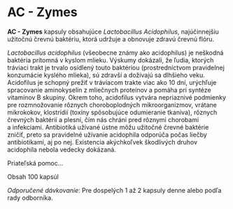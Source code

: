 AC - Zymes
==========

**AC - Zymes** kapsuly obsahujúce *Lactobacillus Acidophilus*, najúčinnejšiu
užitočnú črevnú baktériu, ktorá udržuje a obnovuje zdravú črevnú flóru.

*Lactobacillus acidophilus* (všeobecne známy ako acidophilus) je neškodná
baktéria prítomná v kyslom mlieku. Výskumy dokázali, že ľudia, ktorých tráviaci
trakt je trvalo osídlený touto baktériou (prostredníctvom pravidelnej konzumácie
kyslého mlieka), sú zdravší a dožívajú sa dlhšieho veku. Acidofilus je schopný
prežiť v tráviacom trakte viac ako 10 dní, urýchľuje spracovanie aminokyselín
z mliečnych proteínov a pomáha pri syntéze vitamínov B skupiny. Okrem toho,
acidofilus vytvára nepriaznivé podmienky pre rozmnožovanie rôznych
choroboplodných mikroorganizmov, vrátane mikrokokov, klostrídií (toxíny
spôsobujúce odumieranie tkaniva), rôznych črevných baktérií a plesní, čím nás
chráni pred rôznymi chorobami a infekciami. Antibiotiká užívané ústne môžu
užitočné črevné baktérie zničiť, preto sa pravidelné užívanie acidophila
odporúča počas liečby antibiotikami, aj po nej. Existencia akýchkoľvek
škodlivých druhov acidophila nebola vedecky dokázaná.  

Priateľská pomoc...

Obsah 100 kapsúl

*Odporučené dávkovanie*: Pre dospelých 1 až 2 kapsuly denne alebo podľa rady
odborníka.

